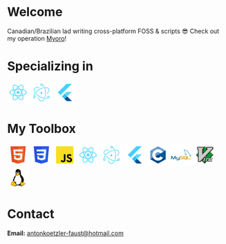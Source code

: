 # Welcome
Canadian/Brazilian lad writing cross-platform FOSS & scripts 😎 Check out my operation [Myoro](https://github.com/Myoro)!

# Specializing in
![React](./React.png) ![Electron](Electron.png) ![Flutter](Flutter.png)

# My Toolbox
![HTML](./HTML.png) ![CSS](./CSS.png) ![JS](./JS.png) ![React](./React.png) ![Electron](./Electron.png) ![Flutter](./Flutter.png) ![C](./C.png) ![MySQL](./MySQL.png) ![VIM](./VIM.png) ![Linux](Linux.png)

# Contact
**Email:** antonkoetzler-faust@hotmail.com
